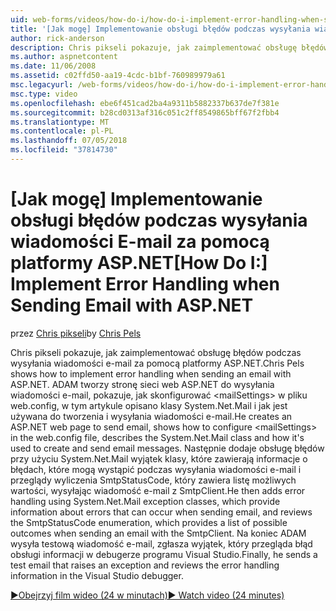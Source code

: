 ```yaml
---
uid: web-forms/videos/how-do-i/how-do-i-implement-error-handling-when-sending-email-with-aspnet
title: '[Jak mogę] Implementowanie obsługi błędów podczas wysyłania wiadomości E-mail za pomocą programu ASP.NET | Dokumentacja firmy Microsoft'
author: rick-anderson
description: Chris pikseli pokazuje, jak zaimplementować obsługę błędów podczas wysyłania wiadomości e-mail za pomocą platformy ASP.NET. ADAM tworzy stronę sieci web ASP.NET do wysyłania wiadomości e-mail, pokazuje, jak skonfigurować & lt....
ms.author: aspnetcontent
ms.date: 11/06/2008
ms.assetid: c02ffd50-aa19-4cdc-b1bf-760989979a61
msc.legacyurl: /web-forms/videos/how-do-i/how-do-i-implement-error-handling-when-sending-email-with-aspnet
msc.type: video
ms.openlocfilehash: ebe6f451cad2ba4a9311b5882337b637de7f381e
ms.sourcegitcommit: b28cd0313af316c051c2ff8549865bff67f2fbb4
ms.translationtype: MT
ms.contentlocale: pl-PL
ms.lasthandoff: 07/05/2018
ms.locfileid: "37814730"
---
```

<a name="how-do-i-implement-error-handling-when-sending-email-with-aspnet"></a><span data-ttu-id="694a9-104">[Jak mogę] Implementowanie obsługi błędów podczas wysyłania wiadomości E-mail za pomocą platformy ASP.NET</span><span class="sxs-lookup"><span data-stu-id="694a9-104">[How Do I:] Implement Error Handling when Sending Email with ASP.NET</span></span>
====================
<span data-ttu-id="694a9-105">przez [Chris pikseli](https://twitter.com/chrispels)</span><span class="sxs-lookup"><span data-stu-id="694a9-105">by [Chris Pels](https://twitter.com/chrispels)</span></span>

<span data-ttu-id="694a9-106">Chris pikseli pokazuje, jak zaimplementować obsługę błędów podczas wysyłania wiadomości e-mail za pomocą platformy ASP.NET.</span><span class="sxs-lookup"><span data-stu-id="694a9-106">Chris Pels shows how to implement error handling when sending an email with ASP.NET.</span></span> <span data-ttu-id="694a9-107">ADAM tworzy stronę sieci web ASP.NET do wysyłania wiadomości e-mail, pokazuje, jak skonfigurować &lt;mailSettings&gt; w pliku web.config, w tym artykule opisano klasy System.Net.Mail i jak jest używana do tworzenia i wysyłania wiadomości e-mail.</span><span class="sxs-lookup"><span data-stu-id="694a9-107">He creates an ASP.NET web page to send email, shows how to configure &lt;mailSettings&gt; in the web.config file, describes the System.Net.Mail class and how it's used to create and send email messages.</span></span> <span data-ttu-id="694a9-108">Następnie dodaje obsługę błędów przy użyciu System.Net.Mail wyjątek klasy, które zawierają informacje o błędach, które mogą wystąpić podczas wysyłania wiadomości e-mail i przeglądy wyliczenia SmtpStatusCode, który zawiera listę możliwych wartości, wysyłając wiadomość e-mail z SmtpClient.</span><span class="sxs-lookup"><span data-stu-id="694a9-108">He then adds error handling using System.Net.Mail exception classes, which provide information about errors that can occur when sending email, and reviews the SmtpStatusCode enumeration, which provides a list of possible outcomes when sending an email with the SmtpClient.</span></span> <span data-ttu-id="694a9-109">Na koniec ADAM wysyła testową wiadomość e-mail, zgłasza wyjątek, który przegląda błąd obsługi informacji w debugerze programu Visual Studio.</span><span class="sxs-lookup"><span data-stu-id="694a9-109">Finally, he sends a test email that raises an exception and reviews the error handling information in the Visual Studio debugger.</span></span>

[<span data-ttu-id="694a9-110">&#9654;Obejrzyj film wideo (24 w minutach)</span><span class="sxs-lookup"><span data-stu-id="694a9-110">&#9654; Watch video (24 minutes)</span></span>](https://channel9.msdn.com/Blogs/ASP-NET-Site-Videos/how-do-i-implement-error-handling-when-sending-email-with-aspnet)
